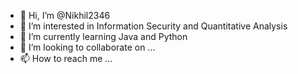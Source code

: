 - 👋 Hi, I’m @Nikhil2346
- 👀 I’m interested in Information Security and Quantitative Analysis
- 🌱 I’m currently learning Java and Python
- 💞️ I’m looking to collaborate on ...
- 📫 How to reach me ...

<!---
Nikhil2346/Nikhil2346 is a ✨ special ✨ repository because its `README.md` (this file) appears on your GitHub profile.
You can click the Preview link to take a look at your changes.
--->
